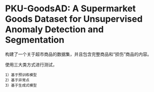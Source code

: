 # PKU-GoodsAD: A Supermarket Goods Dataset for Unsupervised Anomaly Detection and Segmentation
构建了一个关于超市商品的数据集，并且包含完整商品和“损伤”商品的内容。

使用三大类方式进行测试，

    1）基于预训练模型
    2）基于异常点
    3）基于生成式模型
